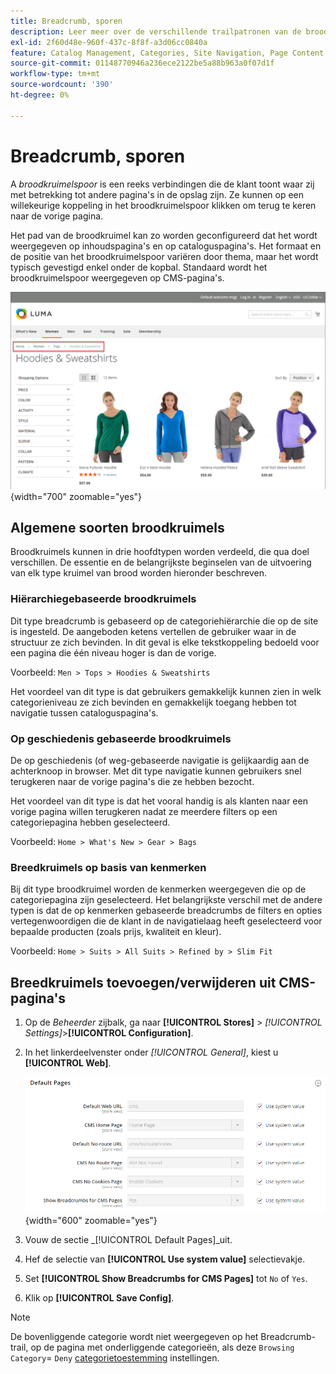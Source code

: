 ```yaml
---
title: Breadcrumb, sporen
description: Leer meer over de verschillende trailpatronen van de broodkruimelspoor en hoe te om hen te vormen om op inhoud en cataloguspagina's te verschijnen.
exl-id: 2f60d48e-960f-437c-8f8f-a3d06cc0840a
feature: Catalog Management, Categories, Site Navigation, Page Content
source-git-commit: 01148770946a236ece2122be5a88b963a0f07d1f
workflow-type: tm+mt
source-wordcount: '390'
ht-degree: 0%

---
```


# Breadcrumb, sporen

A _broodkruimelspoor_ is een reeks verbindingen die de klant toont waar zij met betrekking tot andere pagina&#39;s in de opslag zijn. Ze kunnen op een willekeurige koppeling in het broodkruimelspoor klikken om terug te keren naar de vorige pagina.

Het pad van de broodkruimel kan zo worden geconfigureerd dat het wordt weergegeven op inhoudspagina&#39;s en op cataloguspagina&#39;s. Het formaat en de positie van het broodkruimelspoor variëren door thema, maar het wordt typisch gevestigd enkel onder de kopbal. Standaard wordt het broodkruimelspoor weergegeven op CMS-pagina&#39;s.

![Breadcrumb-trail weergegeven in de winkel](./assets/storefront-breadcrumb-trail.png){width="700" zoomable="yes"}

## Algemene soorten broodkruimels

Broodkruimels kunnen in drie hoofdtypen worden verdeeld, die qua doel verschillen. De essentie en de belangrijkste beginselen van de uitvoering van elk type kruimel van brood worden hieronder beschreven.

### Hiërarchiegebaseerde broodkruimels

Dit type breadcrumb is gebaseerd op de categoriehiërarchie die op de site is ingesteld. De aangeboden ketens vertellen de gebruiker waar in de structuur ze zich bevinden. In dit geval is elke tekstkoppeling bedoeld voor een pagina die één niveau hoger is dan de vorige.

Voorbeeld: `Men > Tops > Hoodies & Sweatshirts`

Het voordeel van dit type is dat gebruikers gemakkelijk kunnen zien in welk categorieniveau ze zich bevinden en gemakkelijk toegang hebben tot navigatie tussen cataloguspagina&#39;s.

### Op geschiedenis gebaseerde broodkruimels

De op geschiedenis (of weg-gebaseerde navigatie is gelijkaardig aan de achterknoop in browser. Met dit type navigatie kunnen gebruikers snel terugkeren naar de vorige pagina&#39;s die ze hebben bezocht.

Het voordeel van dit type is dat het vooral handig is als klanten naar een vorige pagina willen terugkeren nadat ze meerdere filters op een categoriepagina hebben geselecteerd.

Voorbeeld: `Home > What's New > Gear > Bags`

### Breedkruimels op basis van kenmerken

Bij dit type broodkruimel worden de kenmerken weergegeven die op de categoriepagina zijn geselecteerd. Het belangrijkste verschil met de andere typen is dat de op kenmerken gebaseerde breadcrumbs de filters en opties vertegenwoordigen die de klant in de navigatielaag heeft geselecteerd voor bepaalde producten (zoals prijs, kwaliteit en kleur).

Voorbeeld: `Home > Suits > All Suits > Refined by > Slim Fit`

## Breedkruimels toevoegen/verwijderen uit CMS-pagina&#39;s

1. Op de _Beheerder_ zijbalk, ga naar **[!UICONTROL Stores]** > _[!UICONTROL Settings]_>**[!UICONTROL Configuration]**.

1. In het linkerdeelvenster onder _[!UICONTROL General]_, kiest u **[!UICONTROL Web]**.

   ![Broodkruimels tonen voor CMS-pagina&#39;s](../configuration-reference/general/assets/web-default-pages.png){width="600" zoomable="yes"}

1. Vouw de sectie _[!UICONTROL Default Pages]_uit.

1. Hef de selectie van **[!UICONTROL Use system value]** selectievakje.

1. Set **[!UICONTROL Show Breadcrumbs for CMS Pages]** tot `No` of `Yes`.

1. Klik op **[!UICONTROL Save Config]**.

>[!NOTE]
>
>De bovenliggende categorie wordt niet weergegeven op het Breadcrumb-trail, op de pagina met onderliggende categorieën, als deze `Browsing Category`= `Deny` [categorietoestemming](category-permissions.md) instellingen.
